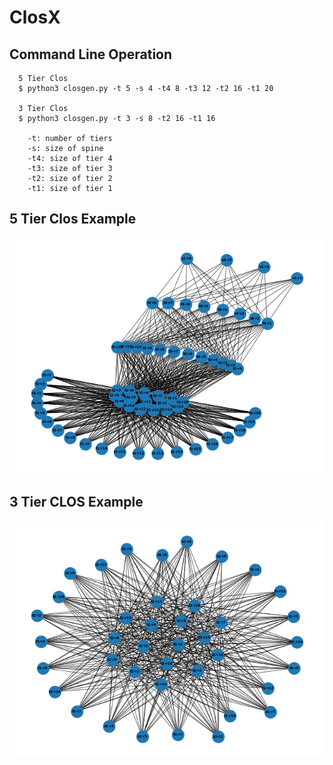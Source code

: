 # ClosX

## Command Line Operation
```
  5 Tier Clos
  $ python3 closgen.py -t 5 -s 4 -t4 8 -t3 12 -t2 16 -t1 20

  3 Tier Clos
  $ python3 closgen.py -t 3 -s 8 -t2 16 -t1 16

    -t: number of tiers
    -s: size of spine
    -t4: size of tier 4
    -t3: size of tier 3
    -t2: size of tier 2
    -t1: size of tier 1
```

## 5 Tier Clos Example
![5 Tier Clos](https://github.com/byMacf/ClosX/blob/main/5tier_clos.png?raw=true)

## 3 Tier CLOS Example
![3 Tier Clos](https://github.com/byMacf/ClosX/blob/main/3tier_clos.png?raw=true)